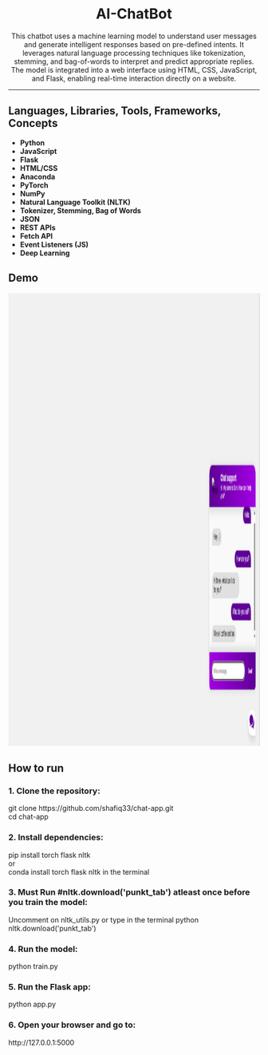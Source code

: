 <h1 align="center" >AI-ChatBot</h1>

<p align="center">
This chatbot uses a machine learning model to understand user messages and generate intelligent responses based on pre-defined intents. It leverages natural language processing techniques like tokenization, stemming, and bag-of-words to interpret and predict appropriate replies. The model is integrated into a web interface using HTML, CSS, JavaScript, and Flask, enabling real-time interaction directly on a website.
</p>

---

<h2>Languages, Libraries, Tools, Frameworks, Concepts</h2>

- **Python**
- **JavaScript**
- **Flask**
- **HTML/CSS**
- **Anaconda** 
- **PyTorch**
- **NumPy**  
- **Natural Language Toolkit (NLTK)**  
- **Tokenizer, Stemming, Bag of Words**
- **JSON**  
- **REST APIs**
- **Fetch API**  
- **Event Listeners (JS)**
- **Deep Learning**  


<h2>Demo</h2>
<img width="1906" height="908" alt="image" src="https://github.com/shafiq33/AI-ChatBot/blob/master/demo.png" />

<h2>How to run</h2>
  <h3>1. Clone the repository:</h3> 
   git clone https://github.com/shafiq33/chat-app.git <br>
   cd chat-app

<h3>2. Install dependencies:</h3>
pip install torch flask nltk <br> or <br> conda install torch flask nltk in the terminal

<h3>3. Must Run #nltk.download('punkt_tab') atleast once before you train the model:</h3>
   Uncomment on nltk_utils.py or type in the terminal python nltk.download('punkt_tab')

<h3>4. Run the model:</h3>
   python train.py
   
<h3>5. Run the Flask app:</h3>
   python app.py

<h3>6. Open your browser and go to:</h3>
   http://127.0.0.1:5000
